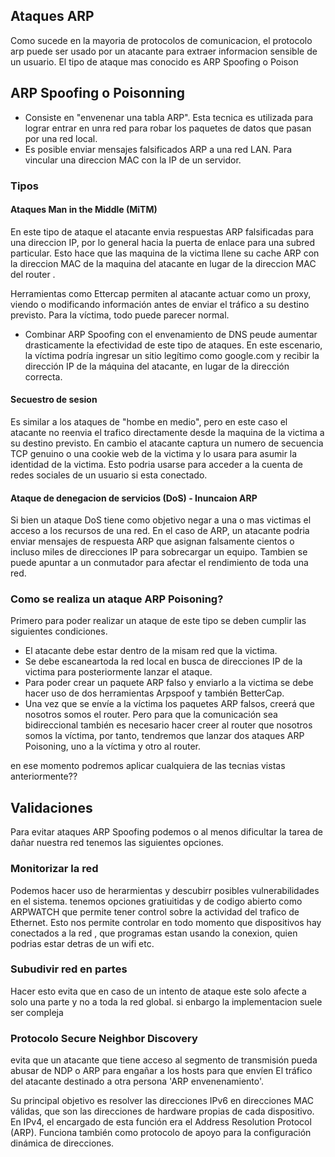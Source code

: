 ## Ataques ARP

Como sucede en la mayoria de protocolos de comunicacion, el protocolo arp puede ser usado por un atacante para extraer informacion sensible de un usuario. El tipo de ataque mas conocido es ARP Spoofing o Poison


## ARP Spoofing o Poisonning
- Consiste en "envenenar una tabla ARP". Esta tecnica es utilizada para lograr entrar en unra red para robar los paquetes de datos que pasan por una red local.
- Es posible enviar mensajes falsificados ARP a una red LAN. Para vincular una direccion MAC con la IP de un servidor.

### Tipos
#### Ataques Man in the Middle (MiTM)
En este tipo de ataque el atacante envia respuestas ARP falsificadas para una direccion IP, por lo general hacia la puerta de enlace para una subred particular. Esto hace que las maquina de la victima llene su cache ARP con la direccion MAC de la maquina del atacante en lugar de la direccion MAC del router . 

Herramientas como Ettercap permiten al atacante actuar como un proxy, viendo o modificando información antes de enviar el tráfico a su destino previsto. Para la víctima, todo puede parecer normal.

- Combinar ARP Spoofing con el envenamiento de DNS peude aumentar drasticamente la efectividad de este tipo de ataques. En este escenario, la víctima podría ingresar un sitio legítimo como google.com y recibir la dirección IP de la máquina del atacante, en lugar de la dirección correcta.

#### Secuestro de sesion
Es similar a los ataques de "hombe en medio", pero en este caso el atacante no reenvia el trafico directamente  desde la maquina de la victima a su destino previsto. En cambio el atacante captura un numero de secuencia TCP genuino o una cookie web de la victima y lo usara para asumir la identidad de la victima. Esto podria usarse para acceder a la cuenta de redes sociales de un usuario si esta conectado.

#### Ataque de denegacion de servicios (DoS) - Inuncaion ARP
Si bien un ataque DoS tiene como objetivo negar a una o mas victimas el acceso a los recursos de una red. En el caso de ARP, un atacante podria enviar mensajes de respuesta ARP que asignan falsamente cientos o incluso miles de direcciones IP para sobrecargar un equipo. Tambien se puede apuntar a un conmutador para afectar el rendimiento de toda una red.

### Como se realiza un ataque ARP Poisoning?
Primero para poder realizar un ataque de este tipo se deben cumplir las siguientes condiciones.

- El atacante debe estar dentro de la misam red que la victima.
- Se debe escaneartoda la red local en busca de direcciones IP de la victima para posteriormente lanzar el ataque.
- Para poder crear un paquete ARP falso y enviarlo a la victima se debe hacer uso de dos herramientas Arpspoof y también BetterCap.
- Una vez que se envíe a la víctima los paquetes ARP falsos, creerá que nosotros somos el router. Pero para que la comunicación sea bidireccional también es necesario hacer creer al router que nosotros somos la víctima, por tanto, tendremos que lanzar dos ataques ARP Poisoning, uno a la víctima y otro al router.

en ese momento podremos aplicar cualquiera de las tecnias vistas anteriormente??



## Validaciones 
Para evitar ataques ARP Spoofing podemos o al menos dificultar la tarea de dañar nuestra red tenemos las siguientes opciones.

### Monitorizar la red
Podemos hacer uso de herarmientas y descubirr posibles vulnerabilidades en el sistema. tenemos opciones gratiuitidas y de codigo abierto como ARPWATCH que permite tener control sobre la actividad del trafico de Ethernet. Esto nos permite controlar en todo momento que dispositivos hay conectados a la red , que programas estan usando la conexion, quien podrias estar detras de un wifi etc.

### Subudivir red en partes
Hacer esto evita que en caso de un intento de ataque este solo afecte a solo una parte y no a toda la red global. si enbargo la implementacion suele ser compleja

### Protocolo Secure Neighbor Discovery

evita que un atacante que tiene acceso al segmento de transmisión pueda abusar de NDP o ARP para engañar a los hosts para que envíen El tráfico del atacante destinado a otra persona 'ARP envenenamiento'.

Su principal objetivo es resolver las direcciones IPv6 en direcciones MAC válidas, que son las direcciones de hardware propias de cada dispositivo. En IPv4, el encargado de esta función era el Address Resolution Protocol (ARP). Funciona también como protocolo de apoyo para la configuración dinámica de direcciones.


